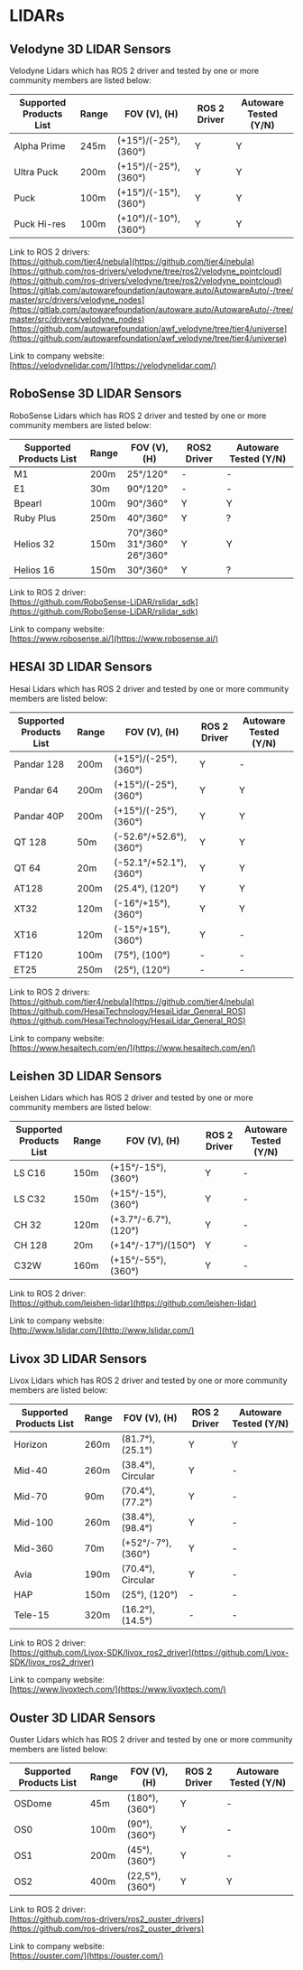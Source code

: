 # LIDARs

## **Velodyne 3D LIDAR Sensors**

Velodyne Lidars which has ROS 2 driver and tested by one or more community members are listed below:

| Supported Products List | Range | FOV (V), (H)          | ROS 2 Driver | Autoware Tested (Y/N) |
| ----------------------- | ----- | --------------------- | ------------ | --------------------- |
| Alpha Prime             | 245m  | (+15°)/(-25°), (360°) | Y            | Y                     |
| Ultra Puck              | 200m  | (+15°)/(-25°), (360°) | Y            | Y                     |
| Puck                    | 100m  | (+15°)/(-15°), (360°) | Y            | Y                     |
| Puck Hi-res             | 100m  | (+10°)/(-10°), (360°) | Y            | Y                     |

Link to ROS 2 drivers:  
[https://github.com/tier4/nebula](https://github.com/tier4/nebula)  
[https://github.com/ros-drivers/velodyne/tree/ros2/velodyne_pointcloud](https://github.com/ros-drivers/velodyne/tree/ros2/velodyne_pointcloud)  
[https://gitlab.com/autowarefoundation/autoware.auto/AutowareAuto/-/tree/master/src/drivers/velodyne_nodes](https://gitlab.com/autowarefoundation/autoware.auto/AutowareAuto/-/tree/master/src/drivers/velodyne_nodes)
[https://github.com/autowarefoundation/awf_velodyne/tree/tier4/universe](https://github.com/autowarefoundation/awf_velodyne/tree/tier4/universe)

Link to company website:  
[https://velodynelidar.com/](https://velodynelidar.com/)

## **RoboSense 3D LIDAR Sensors**

RoboSense Lidars which has ROS 2 driver and tested by one or more community members are listed below:

| Supported Products List | Range | FOV (V), (H)  | ROS2 Driver | Autoware Tested (Y/N) |
|-------------------------|-------|---------------|-------------|------------------------|
| M1                      | 200m  | 25°/120°      | -           | -                      |
| E1                      | 30m   | 90°/120°      | -           | -                      |
| Bpearl                  | 100m  | 90°/360°      | Y           | Y                      |
| Ruby Plus               | 250m  | 40°/360°      | Y           | ?                      |
| Helios 32               | 150m  | 70°/360°<br/> 31°/360°<br/> 26°/360°  | Y    | Y     |
| Helios 16               | 150m  | 30°/360°      | Y           | ?                      |

Link to ROS 2 driver:  
[https://github.com/RoboSense-LiDAR/rslidar_sdk](https://github.com/RoboSense-LiDAR/rslidar_sdk)

Link to company website:  
[https://www.robosense.ai/](https://www.robosense.ai/)

## **HESAI 3D LIDAR Sensors**

Hesai Lidars which has ROS 2 driver and tested by one or more community members are listed below:

| Supported Products List | Range | FOV (V), (H)           | ROS 2 Driver | Autoware Tested (Y/N) |
| ----------------------- | ----- | ---------------------- | ------------ | --------------------- |
| Pandar 128              | 200m  | (+15°)/(-25°), (360°)  | Y            | -                     |
| Pandar 64               | 200m  | (+15°)/(-25°), (360°)  | Y            | Y                     |
| Pandar 40P              | 200m  | (+15°)/(-25°), (360°)  | Y            | Y                     |
| QT 128                  | 50m   | (-52.6°/+52.6°), (360°) | Y           | Y                     |
| QT 64                   | 20m   | (-52.1°/+52.1°), (360°) | Y           | Y                     |
| AT128                   | 200m  | (25.4°), (120°)        | Y           | Y                      |
| XT32                    | 120m  | (-16°/+15°), (360°)    | Y           | Y                      |
| XT16                    | 120m  | (-15°/+15°), (360°)    | Y           | -                      |
| FT120                   | 100m  | (75°), (100°)          | -           | -                      |
| ET25                    | 250m  | (25°), (120°)          | -           | -                      |

Link to ROS 2 drivers:  
[https://github.com/tier4/nebula](https://github.com/tier4/nebula)  
[https://github.com/HesaiTechnology/HesaiLidar_General_ROS](https://github.com/HesaiTechnology/HesaiLidar_General_ROS)

Link to company website:  
[https://www.hesaitech.com/en/](https://www.hesaitech.com/en/)

## **Leishen 3D LIDAR Sensors**

Leishen Lidars which has ROS 2 driver and tested by one or more community members are listed below:

| Supported Products List | Range | FOV (V), (H)         | ROS 2 Driver | Autoware Tested (Y/N) |
| ----------------------- | ----- | -------------------- | ------------ | --------------------- |
| LS C16                  | 150m  | (+15°/-15°), (360°)  | Y            | -                     |
| LS C32                  | 150m  | (+15°/-15°), (360°)  | Y            | -                     |
| CH 32                   | 120m  | (+3.7°/-6.7°),(120°) | Y            | -                     |
| CH 128                  | 20m   | (+14°/-17°)/(150°)   | Y            | -                     |
| C32W                    | 160m  | (+15°/-55°), (360°)  | Y            | -                     |

Link to ROS 2 driver:  
[https://github.com/leishen-lidar](https://github.com/leishen-lidar)

Link to company website:  
[http://www.lslidar.com/](http://www.lslidar.com/)

## **Livox 3D LIDAR Sensors**

Livox Lidars which has ROS 2 driver and tested by one or more community members are listed below:

| Supported Products List | Range | FOV (V), (H)      | ROS 2 Driver | Autoware Tested (Y/N) |
| ----------------------- | ----- | ----------------- | ------------ | --------------------- |
| Horizon                 | 260m  | (81.7°), (25.1°)  | Y            | Y                     |
| Mid-40                  | 260m  | (38.4°), Circular | Y            | -                     |
| Mid-70                  | 90m   | (70.4°), (77.2°)  | Y            | -                     |
| Mid-100                 | 260m  | (38.4°), (98.4°)  | Y            | -                     |
| Mid-360                 | 70m   | (+52°/-7°), (360°)| Y            | -                     |
| Avia                    | 190m  | (70.4°), Circular | Y            | -                     |
| HAP                     | 150m  | (25°), (120°)     | -            | -                     |
| Tele-15                 | 320m  | (16.2°), (14.5°)  | -            | -                     |

Link to ROS 2 driver:  
[https://github.com/Livox-SDK/livox_ros2_driver](https://github.com/Livox-SDK/livox_ros2_driver)

Link to company website:  
[https://www.livoxtech.com/](https://www.livoxtech.com/)

## **Ouster 3D LIDAR Sensors**

Ouster Lidars which has ROS 2 driver and tested by one or more community members are listed below:

| Supported Products List | Range | FOV (V), (H)    | ROS 2 Driver | Autoware Tested (Y/N) |
| ----------------------- | ----- | --------------- | ------------ | --------------------- |
| OSDome                  | 45m   | (180°), (360°)  | Y            | -                     |
| OS0                     | 100m  | (90°), (360°)   | Y            | -                     |
| OS1                     | 200m  | (45°), (360°)   | Y            | -                     |
| OS2                     | 400m  | (22,5°), (360°) | Y            | Y                     |

Link to ROS 2 driver:  
[https://github.com/ros-drivers/ros2_ouster_drivers](https://github.com/ros-drivers/ros2_ouster_drivers)

Link to company website:  
[https://ouster.com/](https://ouster.com/)
